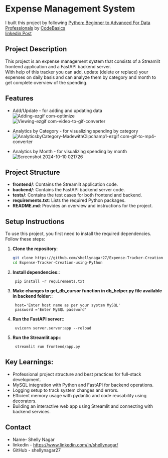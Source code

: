# Expense Management System
I built this project by following [Python: Beginner to Advanced For Data Professionals](https://codebasics.io/courses/python-beginner-to-advanced) by [CodeBasics](https://codebasics.io/)</br>
[linkedin Post](https://www.linkedin.com/feed/update/urn:li:activity:7250565804121853952/)
## Project Description

This project is an expense management system that consists of a Streamlit frontend application and a FastAPI backend server.</br>
With help of this tracker you can add, update (delete or replace) your expenses on daily basis and can analyze them by category and month to get complete overview of the spending.

## Features
- Add/Update - for adding and updating data ![Adding-ezgif com-optimize](https://github.com/user-attachments/assets/78b78e59-daa7-40a0-ba4a-bbab1ab49119) ![Viewing-ezgif com-video-to-gif-converter](https://github.com/user-attachments/assets/f60e34c7-4277-4855-bac3-1ecdf95812a3)


- Analytics by Category - for visualizing spending by category![AnalyticsbyCategory-MadewithClipchamp1-ezgif com-gif-to-mp4-converter](https://github.com/user-attachments/assets/e6b1e542-af28-4966-a239-dd279ef40bb8)
 
- Analytics by Month - for visualizing spending by month ![Screenshot 2024-10-10 021726](https://github.com/user-attachments/assets/20125b81-96e4-49a1-a580-984a24c38917)



## Project Structure

- **frontend/**: Contains the Streamlit application code.
- **backend/**: Contains the FastAPI backend server code.
- **tests/**: Contains the test cases for both frontend and backend.
- **requirements.txt**: Lists the required Python packages.
- **README.md**: Provides an overview and instructions for the project.


## Setup Instructions
To use this project, you first need to install the required dependencies. Follow these steps:
1. **Clone the repository**:
   ```bash
   git clone https://github.com/shellynagar27/Expense-Tracker-Creation-using-Python.git
   cd Expense-Tracker-Creation-using-Python
   ```
1. **Install dependencies:**:   
   ```commandline
    pip install -r requirements.txt
   ```
1. **Make changes to get_db_cursor function in db_helper.py file available in backend folder:**:   
   ```commandline
    host='Enter host name as per your systsm MySQL'
    password ='Enter MySQL password'
   ```
1. **Run the FastAPI server:**:   
   ```commandline
    uvicorn server.server:app --reload
   ```
1. **Run the Streamlit app:**:   
   ```commandline
    streamlit run frontend/app.py
   ```
## Key Learnings:
  - Professional project structure and best practices for full-stack development.
  - MySQL integration with Python and FastAPI for backend operations.
  - Logging setup to track system changes and errors.
  - Efficient memory usage with pydantic and code reusability using decorators.
  - Building an interactive web app using Streamlit and connecting with backend services.
## Contact
- Name- Shelly Nagar
- linkedin - https://www.linkedin.com/in/shellynagar/
- GitHub - shellynagar27
